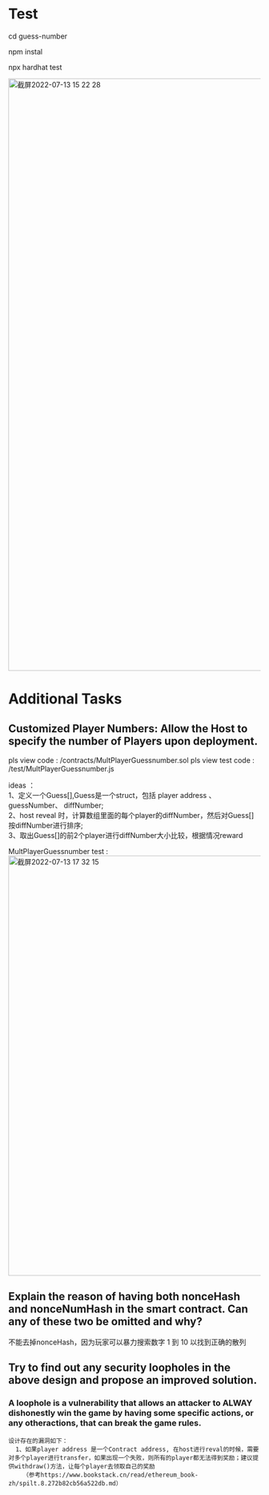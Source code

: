 # Test

cd guess-number

npm instal

npx hardhat test


<img width="1183" alt="截屏2022-07-13 15 22 28" src="https://user-images.githubusercontent.com/104058212/178675370-ab1e8707-41ba-4e24-a906-974a68103aad.png">


# Additional Tasks

## Customized Player Numbers: Allow the Host to specify the number of Players upon deployment.

 pls view code : /contracts/MultPlayerGuessnumber.sol
 pls view test code : /test/MultPlayerGuessnumber.js

 ideas ：  
    1、定义一个Guess[],Guess是一个struct，包括 player address 、guessNumber、 diffNumber;  
    2、host reveal 时，计算数组里面的每个player的diffNumber，然后对Guess[]按diffNumber进行排序;  
    3、取出Guess[]的前2个player进行diffNumber大小比较，根据情况reward  

MultPlayerGuessnumber test : 
<img width="839" alt="截屏2022-07-13 17 32 15" src="https://user-images.githubusercontent.com/104058212/178701400-7c0be980-9109-44d1-af76-29a626ab0f2f.png">




## Explain the reason of having both nonceHash and nonceNumHash in the smart contract. Can any of these two be omitted and why?
不能去掉nonceHash，因为玩家可以暴力搜索数字 1 到 10 以找到正确的散列
## Try to find out any security loopholes in the above design and propose an improved solution.
        
### A loophole is a vulnerability that allows an attacker to ALWAY dishonestly win the game by having some specific actions, or any otheractions, that can break the game rules.

    设计存在的漏洞如下：
      1、如果player address 是一个Contract address, 在host进行reval的时候，需要对多个player进行transfer，如果出现一个失败，则所有的player都无法得到奖励；建议提供withdraw()方法，让每个player去领取自己的奖励
        （参考https://www.bookstack.cn/read/ethereum_book-zh/spilt.8.272b82cb56a522db.md）

